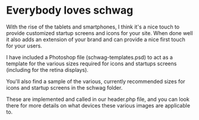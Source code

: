 # Everybody loves schwag

With the rise of the tablets and smartphones, I think it's a nice touch to provide customized startup screens and icons for your site. When done well it also adds an extension of your brand and can provide a nice first touch for your users.

I have included a Photoshop file (schwag-templates.psd) to act as a template for the various sizes required for icons and startups screens (including for the retina displays).

You'll also find a sample of the various, currently recommended sizes for icons and startup screens in the schwag folder.

These are implemented and called in our header.php file, and you can look there for more details on what devices these various images are applicable to.